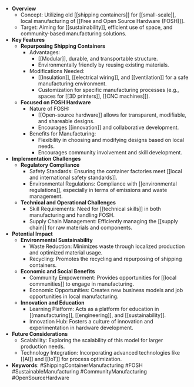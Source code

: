 - **Overview**
	- Concept: Utilizing old [[shipping containers]] for [[small-scale]], local manufacturing of [[Free and Open Source Hardware (FOSH)]].
	- Target: Aiming for [[sustainability]], efficient use of space, and community-based manufacturing solutions.
- **Key Features**
	- **Repurposing Shipping Containers**
		- Advantages:
			- [[Modular]], durable, and transportable structure.
			- Environmentally friendly by reusing existing materials.
		- Modifications Needed:
			- [[Insulation]], [[electrical wiring]], and [[ventilation]] for a safe manufacturing environment.
			- Customization for specific manufacturing processes (e.g., spaces for [[3D printers]], [[CNC machines]]).
	- **Focused on FOSH Hardware**
		- Nature of FOSH:
			- [[Open-source hardware]] allows for transparent, modifiable, and shareable designs.
			- Encourages [[innovation]] and collaborative development.
		- Benefits for Manufacturing:
			- Flexibility in choosing and modifying designs based on local needs.
			- Encourages community involvement and skill development.
- **Implementation Challenges**
	- **Regulatory Compliance**
		- Safety Standards: Ensuring the container factories meet [[local and international safety standards]].
		- Environmental Regulations: Compliance with [[environmental regulations]], especially in terms of emissions and waste management.
	- **Technical and Operational Challenges**
		- Skill Requirements: Need for [[technical skills]] in both manufacturing and handling FOSH.
		- Supply Chain Management: Efficiently managing the [[supply chain]] for raw materials and components.
- **Potential Impact**
	- **Environmental Sustainability**
		- Waste Reduction: Minimizes waste through localized production and optimized material usage.
		- Recycling: Promotes the recycling and repurposing of shipping containers.
	- **Economic and Social Benefits**
		- Community Empowerment: Provides opportunities for [[local communities]] to engage in manufacturing.
		- Economic Opportunities: Creates new business models and job opportunities in local manufacturing.
	- **Innovation and Education**
		- Learning Platform: Acts as a platform for education in [[manufacturing]], [[engineering]], and [[sustainability]].
		- Innovation Hub: Fosters a culture of innovation and experimentation in hardware development.
- **Future Considerations**
	- Scalability: Exploring the scalability of this model for larger production needs.
	- Technology Integration: Incorporating advanced technologies like [[AI]] and [[IoT]] for process optimization.
- **Keywords**: #ShippingContainerManufacturing #FOSH #SustainableManufacturing #CommunityManufacturing #OpenSourceHardware